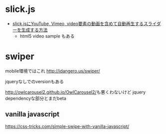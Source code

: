 
# slick.js

+ [slick.jsにYouTube, Vimeo, video要素の動画を含めて自動再生するスライダーを生成する方法](https://digipress.digi-state.com/tech/how-to-include-youtube-vimeo-video-with-autoplay-slick-js/)
  + html5 video sample もある

# swiper
mobile環境ではこれ
<http://idangero.us/swiper/>

jqueryなしでのversionもある


<http://owlcarousel2.github.io/OwlCarousel2/>も悪くわないけど
jquery dependencyな部分とまだbeta

## vanilla javascript

<https://css-tricks.com/simple-swipe-with-vanilla-javascript/>